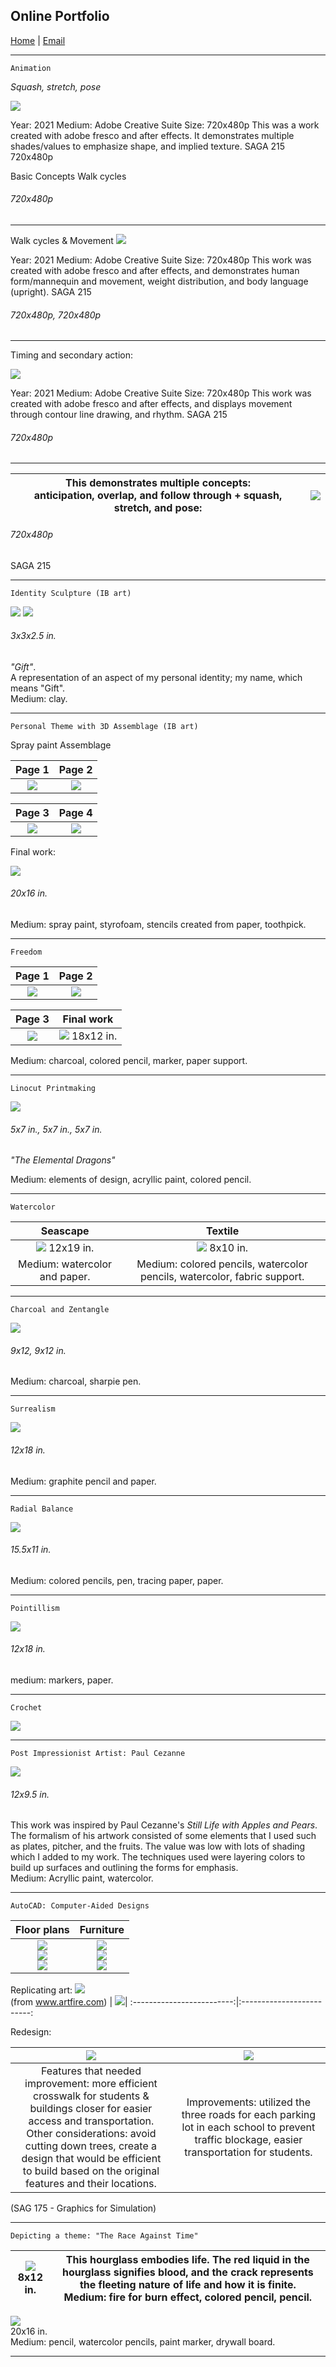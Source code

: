 ## Online Portfolio

[Home](https://hibah-ali.github.io/)    |   [Email](mailto:hibahalei@gmail.com) 

<hr>

```
Animation
```
_Squash, stretch, pose_

![](2_HALI_SquashStretchPose_Sept_17_21.gif)

Year: 2021
Medium: Adobe Creative Suite
Size: 720x480p
This was a work created with adobe fresco and after effects. It demonstrates multiple shades/values to emphasize shape, and implied texture. SAGA 215
720x480p

Basic Concepts
Walk cycles


###### 720x480p 

<hr>

Walk cycles & Movement
![](7_Slowin_slowout.gif)

Year: 2021
Medium: Adobe Creative Suite 
Size: 720x480p
This work was created with adobe fresco and after effects, and demonstrates human form/mannequin and movement, weight distribution, and body language (upright).
SAGA 215

###### 720x480p, 720x480p 
<hr>

Timing and secondary action:

![](8_chara.gif)

Year: 2021
Medium: Adobe Creative Suite 
Size: 720x480p
This work was created with adobe fresco and after effects, and displays movement through contour line drawing, and rhythm. 
SAGA 215

###### 720x480p 

<hr>

|This demonstrates multiple concepts: <br /> anticipation, overlap, and follow through + squash, stretch, and pose: |  ![](3_HALI_anticipation_followthrough_overlap.gif) |
|:-------------------------:|:-------------------------:|

###### 720x480p 

SAGA 215

<hr>


```
Identity Sculpture (IB art)
``` 

![](IMG_2181.jpg)
![](IMG_2189.jpg)

###### 3x3x2.5 in. 
_"Gift"_. <br /> A representation of an aspect of my personal identity; my name, which means "Gift". <br /> Medium: clay. 

<hr>


```
Personal Theme with 3D Assemblage (IB art)
```
Spray paint Assemblage


Page 1                     |  Page 2                  |
:-------------------------:|:-------------------------:
![](IMG_2178.jpg)          |  ![](IMG_2179.jpg)       |


|Page 3                    |  Page 4
:-------------------------:|:-------------------------:
|![](IMG_2180.jpg)         | ![](IMG_2187.jpg) 


Final work:

![](IMG_2110.jpg)

###### 20x16 in.
Medium: spray paint, styrofoam, stencils created from paper, toothpick.

<hr>

```
Freedom
```

Page 1                     |  Page 2                  | 
:-------------------------:|:-------------------------:
![](IMG_2182.jpg)          |  ![](IMG_2184.jpg)       |  

|Page 3                    |  Final work 
:-------------------------:|:-------------------------:
|![](IMG_2185.jpg)         | ![](IMG_2190.jpg) 18x12 in.


Medium: charcoal, colored pencil, marker, paper support.

<hr>

```
Linocut Printmaking
```

![](IMG_2071.jpg)

###### 5x7 in., 5x7 in., 5x7 in.
_"The Elemental Dragons"_

Medium: elements of design, acryllic paint, colored pencil.

<hr>

```
Watercolor 
```

Seascape                   |  Textile               |
:-------------------------:|:-------------------------:
![](IMG_2123.jpg) 12x19 in.|  ![](IMG_1972.jpg) 8x10 in.|
Medium: watercolor and paper.| Medium: colored pencils, watercolor pencils, watercolor, fabric support.|

<hr>

```
Charcoal and Zentangle
```

![](IMG_2124.jpg)

###### 9x12, 9x12 in.
Medium: charcoal, sharpie pen.
<hr>

```
Surrealism
```

![](IMG_2146.jpg)

###### 12x18 in. 
Medium: graphite pencil and paper.

<hr>


```
Radial Balance
```

![](IMG_2126.jpg)

###### 15.5x11 in.
Medium: colored pencils, pen, tracing paper, paper.
<hr>

```
Pointillism
```

![](IMG_2069.jpg)

###### 12x18 in.
medium: markers, paper.
<hr>


```
Crochet
```

![](crochet.jpg)

<hr>

```
Post Impressionist Artist: Paul Cezanne
```

![](IMG_2070.jpg)

###### 12x9.5 in. 
This work was inspired by Paul Cezanne's _Still Life with Apples and Pears_. The formalism of his artwork consisted of some elements that I used such as plates, pitcher, and the fruits. The value was low with lots of shading which I added to my work. The techniques used were layering colors to build up surfaces and outlining the forms for emphasis.
<br /> Medium: Acryllic paint, watercolor.

<hr>

```
AutoCAD: Computer-Aided Designs
```


Floor plans                 | Furniture
|:-------------------------:|:-------------------------:|
|![](CH3-PROJ2_HALIModel.jpg) <br /> ![](CH3_EXC1.jpg) <br /> ![](Project9-1-2_HALI.jpg)| ![](Dresser_Elevation_Midterm_Model.jpg) <br /> ![](Quiz4_EXC13-8_HALI-Model.jpg) <br /> ![](Assign5_rug.jpg) |



Replicating art:
![](art.jpg)  <br /> (from www.artfire.com) | ![](assignment7_HALI.jpg)|
:-------------------------:|:-------------------------:


Redesign:

![](pcep.jpg) | ![](Final_Project_HALI.jpg)|
:-------------------------:|:-------------------------:
Features that needed improvement: more efficient crosswalk for students & buildings closer for easier access and transportation. <br /> Other considerations: avoid cutting down trees, create a design that would be efficient to build based on the original features and their locations. | Improvements: utilized the three roads for each parking lot in each school to prevent traffic blockage, easier transportation for students.  |

(SAG 175 - Graphics for Simulation)

<hr>

```
Depicting a theme: "The Race Against Time"
```
![](IMG_2084.jpg) <br /> 8x12 in. |  This hourglass embodies life. The red liquid in the hourglass signifies blood, and the crack represents the fleeting nature of life and how it is finite. <br />  Medium: fire for burn effect, colored pencil, pencil.|
:-------------------------:|:-----------------------------------------------------------------------------------:

![](IMG_2067.jpg) <br /> 20x16 in. <br />  Medium: pencil, watercolor pencils, paint marker, drywall board. 
 
<hr>
